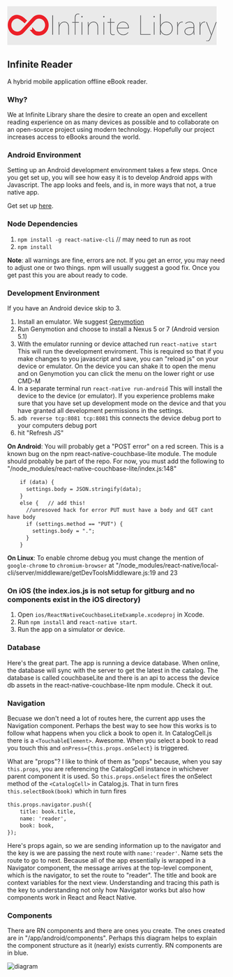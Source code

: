 ![Infinite Library](https://raw.githubusercontent.com/InfiniteLibrary/app/master/source/images/Title-Logo.png)

## Infinite Reader

A hybrid mobile application offline eBook reader. 

### Why?

We at Infinite Library share the desire to create an open and excellent reading experience on as many devices as possible and to collaborate on an open-source project using modern technology. Hopefully our project increases access to eBooks around the world.

### Android Environment

Setting up an Android development environment takes a few steps. Once you get set up, you will see how easy it is to develop Android apps with Javascript. The app looks and feels, and is, in more ways that not, a true native app.

Get set up [here](https://facebook.github.io/react-native/docs/android-setup.html). 

### Node Dependencies

1. `npm install -g react-native-cli`    // may need to run as root 
2. `npm install`

**Note**: all warnings are fine, errors are not. If you get an error, you may need to adjust one or two things. npm will usually suggest a good fix. Once you get past this you are about ready to code.

### Development Environment

If you have an Android device skip to 3.

1. Install an emulator. We suggest [Genymotion](https://www.genymotion.com/#!/download)
2. Run Genymotion and choose to install a Nexus 5 or 7 (Android version 5.1)
3. With the emulator running or device attached run 
    `react-native start`
  This will run the development enviroment. This is required so that if you make changes to you javascript and save, you can "reload js" on your device or emulator. On the device you can shake it to open the menu and on Genymotion you can click the menu on the lower right or use CMD-M
4. In a separate terminal run
    `react-native run-android`
  This will install the device to the device (or emulator). If you experience problems make sure that you have set up development mode on the device and that you have granted all development permissions in the settings.
5. `adb reverse tcp:8081 tcp:8081`      this connects the device debug port to your computers debug port
6. hit "Refresh JS"

**On Android**: You will probably get a "POST error" on a red screen. This is a known bug on the npm react-native-couchbase-lite module. The module should probably be part of the repo. For now, you must add the following to "/node_modules/react-native-couchbase-lite/index.js:148"

```
    if (data) {
      settings.body = JSON.stringify(data);
    }
    else {   // add this!
      //unresoved hack for error PUT must have a body and GET cant have body
      if (settings.method == "PUT") {
        settings.body = ".";
      }
    }
```

**On Linux**: To enable chrome debug you must change the mention of `google-chrome` to `chromium-browser` at "/node_modules/react-native/local-cli/server/middleware/getDevToolsMiddleware.js:19 and 23


### On iOS (the index.ios.js is not setup for gitburg and no components exist in the iOS directory)

1. Open `ios/ReactNativeCouchbaseLiteExample.xcodeproj` in Xcode.
2. Run `npm install` and `react-native start`.
3. Run the app on a simulator or device.

### Database

Here's the great part. The app is running a device database. When online, the database will sync with the server to get the latest in the catalog. The database is called couchbaseLite and there is an api to access the device db assets in the react-native-couchbase-lite npm module. Check it out. 

### Navigation

Becuase we don't need a lot of routes here, the current app uses the Navigation component. Perhaps the best way to see how this works is to follow what happens when you click a book to open it. In CatalogCell.js there is a `<TouchableElement>`. Awesome. When you select a book to read you touch this and `onPress={this.props.onSelect}` is triggered.

What are "props"? I like to think of them as "pops" because, when you say `this.props`, you are referencing the CatalogCell instance in whichever parent component it is used. So `this.props.onSelect` fires the onSelect method of the `<CatalogCell>` in Catalog.js. That in turn fires `this.selectBook(book)` which in turn fires 
```
this.props.navigator.push({
    title: book.title,
    name: 'reader',
    book: book,
}); 
```
Here's props again, so we are sending information up to the navigator and the key is we are passing the next route with `name:'reader'`. Name sets the route to go to next. Because all of the app essentially is wrapped in a Navigator component, the message arrives at the top-level component, which is the navigator, to set the route to "reader". The title and book are context variables for the next view. Understanding and tracing this path is the key to understanding not only how Navigator works but also how components work in React and React Native.


### Components

There are RN components and there are ones you create. The ones created are in "/app/android/components". Perhaps this diagram helps to explain the component structure as it (nearly) exists currently. RN components are in blue.

![diagram](https://cloud.githubusercontent.com/assets/3521359/12398008/e45cbe86-bdde-11e5-9c13-ad1560f8e701.jpg)
